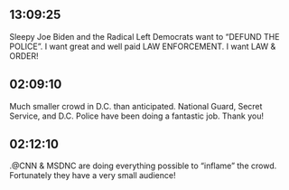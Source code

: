 ## 13:09:25
Sleepy Joe Biden and the Radical Left Democrats want to “DEFUND THE POLICE”. I want great and well paid LAW ENFORCEMENT. I want LAW &amp; ORDER!
## 02:09:10
Much smaller crowd in D.C. than anticipated. National Guard, Secret Service, and D.C. Police have been doing a fantastic job. Thank you!
## 02:12:10
.@CNN &amp; MSDNC are doing everything possible to “inflame” the crowd. Fortunately they have a very small audience!
